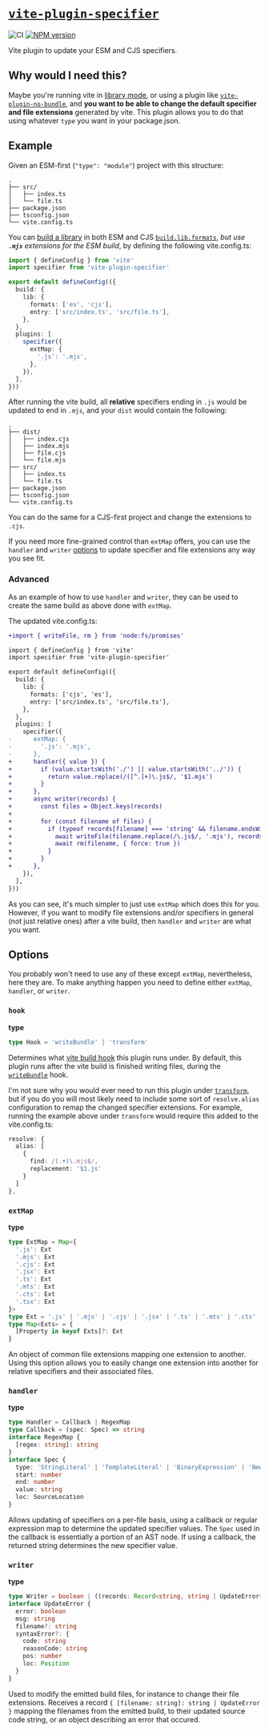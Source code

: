 # [`vite-plugin-specifier`](https://www.npmjs.com/package/vite-plugin-specifier)

![CI](https://github.com/morganney/vite-plugin-specifier/actions/workflows/ci.yml/badge.svg)
[![NPM version](https://img.shields.io/npm/v/vite-plugin-specifier.svg)](https://www.npmjs.com/package/vite-plugin-specifier)

Vite plugin to update your ESM and CJS specifiers.

## Why would I need this?

Maybe you're running vite in [library mode](https://vitejs.dev/guide/build.html#library-mode), or using a plugin like [`vite-plugin-no-bundle`](https://github.com/ManBearTM/vite-plugin-no-bundle), and **you want to be able to change the default specifier and file extensions** generated by vite. This plugin allows you to do that using whatever `type` you want in your package.json.

## Example

Given an ESM-first (`"type": "module"`) project with this structure:

```
.
├── src/
│   ├── index.ts
│   └── file.ts
├── package.json
├── tsconfig.json
└── vite.config.ts
```

You can [build a library](https://vitejs.dev/guide/build.html#library-mode) in both ESM and CJS [`build.lib.formats`](https://vitejs.dev/config/build-options.html#build-lib), _but use **`.mjs`** extensions for the ESM build_, by defining the following vite.config.ts:

```ts
import { defineConfig } from 'vite'
import specifier from 'vite-plugin-specifier'

export default defineConfig(({
  build: {
    lib: {
      formats: ['es', 'cjs'],
      entry: ['src/index.ts', 'src/file.ts'],
    },
  },
  plugins: [
    specifier({
      extMap: {
        '.js': '.mjs',
      },
    }),
  ],
}))
```

After running the vite build, all **relative** specifiers ending in `.js` would be updated to end in `.mjs`, and your `dist` would contain the following:

```
.
├── dist/
│   ├── index.cjs
│   ├── index.mjs
│   ├── file.cjs
│   └── file.mjs
├── src/
│   ├── index.ts
│   └── file.ts
├── package.json
├── tsconfig.json
└── vite.config.ts
```

You can do the same for a CJS-first project and change the extensions to `.cjs`.

If you need more fine-grained control than `extMap` offers, you can use the `handler` and `writer` [options](#options) to update specifier and file extensions any way you see fit.

### Advanced

As an example of how to use `handler` and `writer`, they can be used to create the same build as above done with `extMap`.

The updated vite.config.ts:

```diff
+import { writeFile, rm } from 'node:fs/promises'

import { defineConfig } from 'vite'
import specifier from 'vite-plugin-specifier'

export default defineConfig(({
  build: {
    lib: {
      formats: ['cjs', 'es'],
      entry: ['src/index.ts', 'src/file.ts'],
    },
  },
  plugins: [
    specifier({
-      extMap: {
-        '.js': '.mjs',
-      },
+      handler({ value }) {
+        if (value.startsWith('./') || value.startsWith('../')) {
+          return value.replace(/([^.]+)\.js$/, '$1.mjs')
+        }
+      },
+      async writer(records) {
+        const files = Object.keys(records)
+
+        for (const filename of files) {
+          if (typeof records[filename] === 'string' && filename.endsWith('.js')) {
+            await writeFile(filename.replace(/\.js$/, '.mjs'), records[filename])
+            await rm(filename, { force: true })
+          }
+        }
+      },
    }),
  ],
}))
```

As you can see, it's much simpler to just use `extMap` which does this for you. However, if you want to modify file extensions and/or specifiers in general (not just relative ones) after a vite build, then `handler` and `writer` are what you want.

## Options

You probably won't need to use any of these except `extMap`, nevertheless, here they are. To make anything happen you need to define either `extMap`, `handler`, or `writer`.

### `hook`

**type**
```ts
type Hook = 'writeBundle' | 'transform'
```

Determines what [vite build hook](https://vitejs.dev/guide/api-plugin.html#universal-hooks) this plugin runs under. By default, this plugin runs after the vite build is finished writing files, during the [`writeBundle`](https://rollupjs.org/plugin-development/#writebundle) hook.

I'm not sure why you would ever need to run this plugin under [`transform`](https://rollupjs.org/plugin-development/#transform), but if you do you will most likely need to include some sort of `resolve.alias` configuration to remap the changed specifier extensions. For example, running the example above under `transform` would require this added to the vite.config.ts:

```ts
resolve: {
  alias: [
    {
      find: /(.+)\.mjs$/,
      replacement: '$1.js'
    }
  ]
},
```

### `extMap`

**type**
```ts
type ExtMap = Map<{
  '.js': Ext
  '.mjs': Ext
  '.cjs': Ext
  '.jsx': Ext
  '.ts': Ext
  '.mts': Ext
  '.cts': Ext
  '.tsx': Ext
}>
type Ext = '.js' | '.mjs' | '.cjs' | '.jsx' | '.ts' | '.mts' | '.cts' | '.tsx'
type Map<Exts> = {
  [Property in keyof Exts]?: Ext
}
```

An object of common file extensions mapping one extension to another. Using this option allows you to easily change one extension into another for relative specifiers and their associated files.


### `handler`

**type**
```ts
type Handler = Callback | RegexMap
type Callback = (spec: Spec) => string
interface RegexMap {
  [regex: string]: string
}
interface Spec {
  type: 'StringLiteral' | 'TemplateLiteral' | 'BinaryExpression' | 'NewExpression'
  start: number
  end: number
  value: string
  loc: SourceLocation
}
```

Allows updating of specifiers on a per-file basis, using a callback or regular expression map to determine the updated specifier values. The `Spec` used in the callback is essentially a portion of an AST node. If using a callback, the returned string determines the new specifier value.

### `writer`

**type**
```ts
type Writer = boolean | ((records: Record<string, string | UpdateError>) => Promise<void>)
interface UpdateError {
  error: boolean
  msg: string
  filename?: string
  syntaxError?: {
    code: string
    reasonCode: string
    pos: number
    loc: Position
  }
}
```

Used to modify the emitted build files, for instance to change their file extensions. Receives a record `{ [filename: string]: string | UpdateError }` mapping the filenames from the emitted build, to their updated source code string, or an object describing an error that occured.
